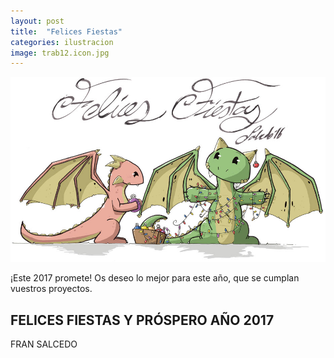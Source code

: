 ```yaml
---
layout: post
title:  "Felices Fiestas"
categories: ilustracion
image: trab12.icon.jpg
---
```


![imagen](/img/trab12.jpg)

¡Este 2017 promete! Os deseo lo mejor para este año, que se cumplan vuestros proyectos.

## FELICES FIESTAS Y PRÓSPERO AÑO 2017

FRAN SALCEDO
